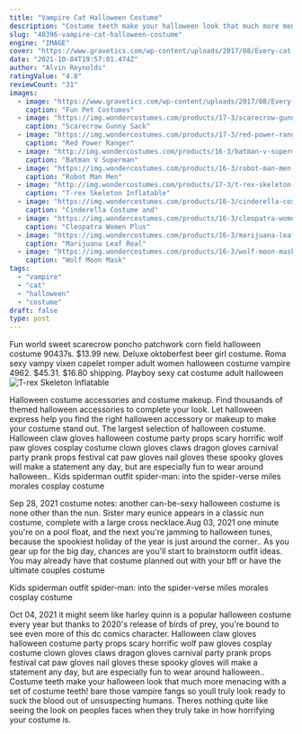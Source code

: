```yaml
---
title: "Vampire Cat Halloween Costume"
description: "Costume teeth make your halloween look that much more menacing with a set of costume teeth! bare those vampire fangs so youll truly look ready to suck the blood out of unsuspecting humans. Theres nothing quite like seeing the look on peoples faces when they truly take in how horrifying your costume is."
slug: "40396-vampire-cat-halloween-costume"
engine: "IMAGE"
cover: "https://www.gravetics.com/wp-content/uploads/2017/08/Every-cat-wants-to-be-a-vampire-for-Halloween.jpg"
date: "2021-10-04T19:57:01.474Z"
author: "Alvin Reynolds"
ratingValue: "4.8"
reviewCount: "31"
images:
  - image: "https://www.gravetics.com/wp-content/uploads/2017/08/Every-cat-wants-to-be-a-vampire-for-Halloween.jpg"
    caption: "Fun Pet Costumes"
  - image: "https://img.wondercostumes.com/products/17-3/scarecrow-gunny-sack-mask.jpg"
    caption: "Scarecrow Gunny Sack"
  - image: "https://img.wondercostumes.com/products/17-3/red-power-ranger-muscle-men-costume.jpg"
    caption: "Red Power Ranger"
  - image: "http://img.wondercostumes.com/products/16-3/batman-v-superman-wonder-woman-deluxe-women-costume.jpg"
    caption: "Batman V Superman"
  - image: "https://img.wondercostumes.com/products/16-3/robot-man-men-costume.jpg"
    caption: "Robot Man Men"
  - image: "http://img.wondercostumes.com/products/17-3/t-rex-skeleton-inflatable-boys-costume.jpg"
    caption: "T-rex Skeleton Inflatable"
  - image: "https://img.wondercostumes.com/products/16-3/cinderella-costume-and-magical-mermaid-girls-costumes-set.jpg"
    caption: "Cinderella Costume and"
  - image: "https://img.wondercostumes.com/products/16-3/cleopatra-women-plus-size-costume.jpg"
    caption: "Cleopatra Women Plus"
  - image: "https://img.wondercostumes.com/products/16-3/marijuana-leaf-real.jpg"
    caption: "Marijuana Leaf Real"
  - image: "https://img.wondercostumes.com/products/16-3/wolf-moon-mask.jpg"
    caption: "Wolf Moon Mask"
tags:
  - "vampire"
  - "cat"
  - "halloween"
  - "costume"
draft: false
type: post
---
```


Fun world sweet scarecrow poncho patchwork corn field halloween costume 90437s. $13.99 new. Deluxe oktoberfest beer girl costume.  Roma sexy vampy vixen capelet romper adult women halloween costume vampire 4962. $45.31. $16.80 shipping. Playboy sexy cat costume adult halloween
![T-rex Skeleton Inflatable](http://img.wondercostumes.com/products/17-3/t-rex-skeleton-inflatable-boys-costume.jpg "T-rex Skeleton Inflatable")

Halloween costume accessories and costume makeup. Find thousands of themed halloween accessories to complete your look. Let halloween express help you find the right halloween accessory or makeup to make your costume stand out. The largest selection of halloween costume. Halloween claw gloves halloween costume party props scary horrific wolf paw gloves cosplay costume clown gloves claws dragon gloves carnival party prank props festival cat paw gloves nail gloves these spooky gloves will make a statement any day, but are especially fun to wear around halloween.. Kids spiderman outfit spider-man: into the spider-verse miles morales cosplay costume
<!--inArticleAds-->

<!--galleryOne-->

Sep 28, 2021 costume notes: another can-be-sexy halloween costume is none other than the nun. Sister mary eunice appears in a classic nun costume, complete with a large cross necklace.Aug 03, 2021 one minute you're on a pool float, and the next you're jamming to halloween tunes, because the spookiest holiday of the year is just around the corner.. As you gear up for the big day, chances are you'll start to brainstorm outfit ideas. You may already have that costume planned out with your bff or have the ultimate couples costume
<!--inArticleAds-->

<!--galleryTwo-->

Kids spiderman outfit spider-man: into the spider-verse miles morales cosplay costume
<!--galleryThree-->

Oct 04, 2021 it might seem like harley quinn is a popular halloween costume every year  but thanks to 2020's release of birds of prey, you're bound to see even more of this dc comics character. Halloween claw gloves halloween costume party props scary horrific wolf paw gloves cosplay costume clown gloves claws dragon gloves carnival party prank props festival cat paw gloves nail gloves these spooky gloves will make a statement any day, but are especially fun to wear around halloween.. Costume teeth make your halloween look that much more menacing with a set of costume teeth! bare those vampire fangs so youll truly look ready to suck the blood out of unsuspecting humans. Theres nothing quite like seeing the look on peoples faces when they truly take in how horrifying your costume is.